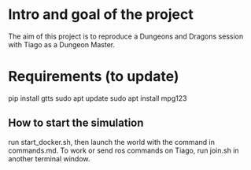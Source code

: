 # Intro and goal of the project
The aim of this project is to reproduce a Dungeons and Dragons session with Tiago as a Dungeon Master.

# Requirements (to update)
pip install gtts
sudo apt update
sudo apt install mpg123


## How to start the simulation
run start_docker.sh, then launch the world with the command in commands.md.
To work or send ros commands on Tiago, run join.sh in another terminal window. 